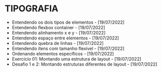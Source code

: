 # TIPOGRAFIA
- Entendendo os dois tipos de elementos - [19/07/2022]
- Entendendo flexbox container - [19/07/2022]
- Entendendo alinhamento x e y - [19/07/2022]
- Entendendo espaço entre elementos - [19/07/2022]
- Entendendo quebra de linhas - [19/07/2022]
- Entendendo itens com tamanho flexivel - [19/07/2022]
- Ordenando elementos específicos - [19/07/2022]
- Exercício 01: Montando uma estrutura de layout - [19/07/2022]
- Desafio 1 e 2: Montando estruturas diferentes de layout - [19/07/2022]
